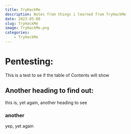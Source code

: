 ```yaml
---
title: TryHackMe
description: Notes from things i learned from TryHackMe 
date: 2023-05-08
slug: TryHackMe
image: TryHackMe.png
categories:
    - TryHackMe
---
```

 
# Pentesting:
This is a test to se if the table of Contents will show

## Another heading to find out:
this is, yet again, another heading to see


### another 
 yep, yet again